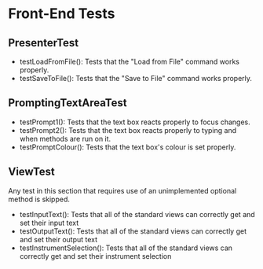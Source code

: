 # Front-End Tests
## PresenterTest
 - testLoadFromFile(): Tests that the "Load from File" command works properly.
 - testSaveToFile(): Tests that the "Save to File" command works properly.
 
## PromptingTextAreaTest
 - testPrompt1(): Tests that the text box reacts properly to focus changes.
 - testPrompt2(): Tests that the text box reacts properly to typing and when methods are run on it.
 - testPromptColour(): Tests that the text box's colour is set properly.
 
## ViewTest
Any test in this section that requires use of an unimplemented optional method is skipped.
 - testInputText(): Tests that all of the standard views can correctly get and set their input text
 - testOutputText(): Tests that all of the standard views can correctly get and set their output text
 - testInstrumentSelection(): Tests that all of the standard views can correctly get and set their instrument selection